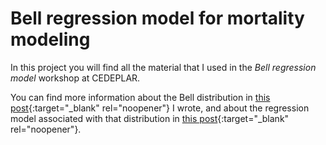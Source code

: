 # Bell regression model for mortality modeling

In this project you will find all the material that I used in the _Bell regression model_ workshop at CEDEPLAR.

You can find more information about the Bell distribution in [this post](https://scpatricio.github.io/bell/){:target="_blank" rel="noopener"} I wrote, and about the regression model associated with that distribution in [this post](https://scpatricio.github.io/bell_reg/){:target="_blank" rel="noopener"}.
